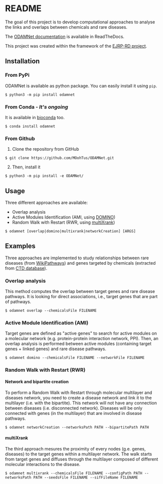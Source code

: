 # README

The goal of this project is to develop computational approaches to analyse the links and overlaps between chemicals
and rare diseases.

The [ODAMNet documentation][ODAMNet documentation] is available in ReadTheDocs.

This project was created within the framework of the [EJRP-RD project][EJPRD].

## Installation 

### From PyPi

ODAMNet is available as python package. You can easily install it using `pip`.

```console
$ python3 -m pip install odamnet
```

### From Conda - *It's ongoing*

It is available in [bioconda][bioconda] too.

```console
$ conda install odamnet
```

### From Github

1. Clone the repository from GitHub

```console
$ git clone https://github.com/MOohTus/ODAMNet.git
```

2. Then, install it

```console
$ python3 -m pip install -e ODAMNet/
```

## Usage

Three different approaches are available: 

- Overlap analysis
- Active Modules Identification (AMI, using [DOMINO][DOMINO])
- Random Walk with Restart (RWR, using [multiXrank][multiXrank])

```console
$ odamnet [overlap|domino|multixrank|networkCreation] [ARGS]
```

## Examples

Three approaches are implemented to study relationships between rare diseases (from [WikiPathways][WikiPathways]) and genes 
targeted by chemicals (extracted from [CTD database][CTD]).

### Overlap analysis

This method computes the overlap between target genes and rare disease pathways. It is looking for direct associations, 
i.e., target genes that are part of pathways.

```console
$ odamnet overlap --chemicalsFile FILENAME
```

### Active Module Identification (AMI)

Target genes are defined as "active genes" to search for active modules on a molecular network (e.g.
protein-protein interaction network, PPI). Then, an overlap analysis is performed between active modules (containing target genes + linked genes)
and rare disease pathways.

```console
$ odamnet domino --chemicalsFile FILENAME --networkFile FILENAME
```

### Random Walk with Restart (RWR)

#### Network and bipartite creation

To perform a Random Walk with Restart through molecular multilayer and diseases network, you need to create a disease network
and link it to the multilayer (i.e. with the bipartite). This network will not have any connection between diseases (i.e. disconnected network).
Diseases will be only connected with genes (in the multilayer) that are involved in disease pathways.

```console
$ odamnet networkCreation --networksPath PATH --bipartitePath PATH
```

#### multiXrank

The third approach mesures the proximity of every nodes (g.e. genes, diseases) to the target genes within a multilayer network.
The walk starts from target genes and diffuses through the multilayer composed of different molecular interactions to the disease.

```console
$ odamnet multixrank --chemicalsFile FILENAME --configPath PATH --networksPath PATH --seedsFile FILENAME --sifFileName FILENAME
```

[ODAMNet documentation]: https://odamnet.readthedocs.io/
[bioconda]: https://bioconda.github.io/index.html
[EJPRD]: https://www.ejprarediseases.org/
[DOMINO]: http://domino.cs.tau.ac.il
[multiXrank]: https://multixrank-doc.readthedocs.io/en/latest/index.html
[WikiPathways]: https://www.wikipathways.org/
[CTD]: https://ctdbase.org/
